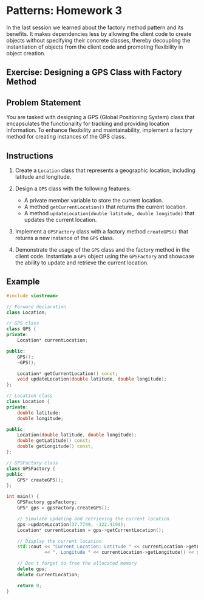 # Patterns: Homework 3

In the last session we learned about the factory method pattern and its benefits. It makes dependencies less by allowing the client code to create objects without specifying their concrete classes, thereby decoupling the instantiation of objects from the client code and promoting flexibility in object creation.

## Exercise: Designing a GPS Class with Factory Method

## Problem Statement

You are tasked with designing a GPS (Global Positioning System) class that encapsulates the functionality for tracking and providing location information. To enhance flexibility and maintainability, implement a factory method for creating instances of the GPS class.

## Instructions

1. Create a `Location` class that represents a geographic location, including latitude and longitude.

2. Design a `GPS` class with the following features:
    - A private member variable to store the current location.
    - A method `getCurrentLocation()` that returns the current location.
    - A method `updateLocation(double latitude, double longitude)` that updates the current location.

3. Implement a `GPSFactory` class with a factory method `createGPS()` that returns a new instance of the `GPS` class.

4. Demonstrate the usage of the `GPS` class and the factory method in the client code. Instantiate a `GPS` object using the `GPSFactory` and showcase the ability to update and retrieve the current location.

## Example

```cpp
#include <iostream>

// Forward declaration
class Location;

// GPS class
class GPS {
private:
    Location* currentLocation;

public:
    GPS();
    ~GPS();

    Location* getCurrentLocation() const;
    void updateLocation(double latitude, double longitude);
};

// Location class
class Location {
private:
    double latitude;
    double longitude;

public:
    Location(double latitude, double longitude);
    double getLatitude() const;
    double getLongitude() const;
};

// GPSFactory class
class GPSFactory {
public:
    GPS* createGPS();
};

int main() {
    GPSFactory gpsFactory;
    GPS* gps = gpsFactory.createGPS();

    // Simulate updating and retrieving the current location
    gps->updateLocation(37.7749, -122.4194);
    Location* currentLocation = gps->getCurrentLocation();

    // Display the current location
    std::cout << "Current Location: Latitude " << currentLocation->getLatitude()
              << ", Longitude " << currentLocation->getLongitude() << std::endl;

    // Don't forget to free the allocated memory
    delete gps;
    delete currentLocation;

    return 0;
}
